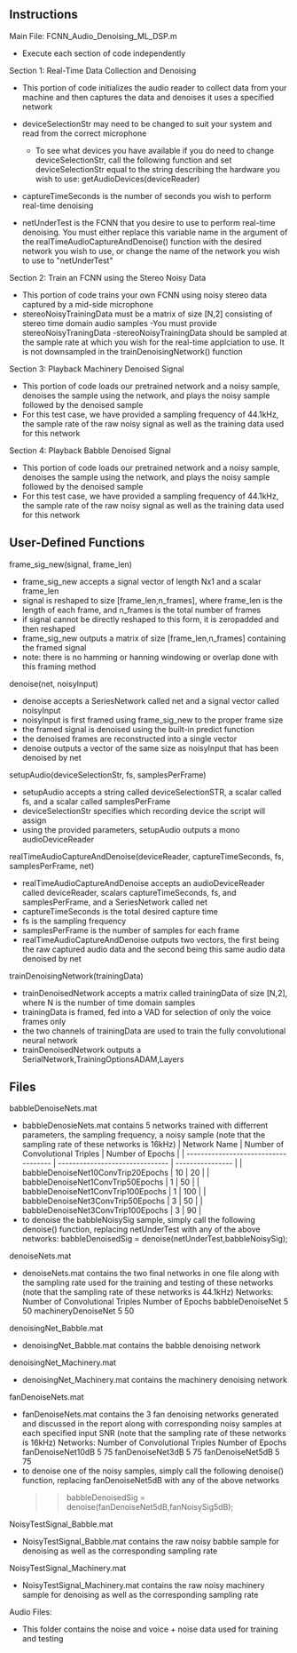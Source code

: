## Instructions

Main File: FCNN_Audio_Denoising_ML_DSP.m
- Execute each section of code independently

Section 1: Real-Time Data Collection and Denoising
- This portion of code initializes the audio reader to collect data from your machine and then captures the data and denoises it uses a specified network
- deviceSelectionStr may need to be changed to suit your system and read from the correct microphone
    - To see what devices you have available if you do need to change deviceSelectionStr, call the following function and set deviceSelectionStr equal to the string describing the hardware you wish to use: getAudioDevices(deviceReader)

- captureTimeSeconds is the number of seconds you wish to perform real-time denoising
- netUnderTest is the FCNN that you desire to use to perform real-time denoising. You must either replace this variable name in the argument of the realTimeAudioCaptureAndDenoise() function with the desired network you wish to use, or change the name of the network you wish to use to "netUnderTest"

Section 2: Train an FCNN using the Stereo Noisy Data
- This portion of code trains your own FCNN using noisy stereo data captured by a mid-side microphone
- stereoNoisyTrainingData must be a matrix of size [N,2] consisting of stereo time domain audio samples
    -You must provide stereoNoisyTraningData
    -stereoNoisyTrainingData should be sampled at the sample rate at which you wish for the real-time applciation to use. It is not downsampled in the trainDenoisingNetwork() function

Section 3: Playback Machinery Denoised Signal
- This portion of code loads our pretrained network and a noisy sample, denoises the sample using the network, and plays the noisy sample followed by the denoised sample
- For this test case, we have provided a sampling frequency of 44.1kHz, the sample rate of the raw noisy signal as well as the training data used for this network

Section 4: Playback Babble Denoised Signal
- This portion of code loads our pretrained network and a noisy sample, denoises the sample using the network, and plays the noisy sample followed by the denoised sample
- For this test case, we have provided a sampling frequency of 44.1kHz, the sample rate of the raw noisy signal as well as the training data used for this network

## User-Defined Functions 

frame_sig_new(signal, frame_len)
- frame_sig_new accepts a signal vector of length Nx1 and a scalar frame_len
- signal is reshaped to size [frame_len,n_frames], where frame_len is the length of each frame, and n_frames is the total number of frames
- if signal cannot be directly reshaped to this form, it is zeropadded and then reshaped
- frame_sig_new outputs a matrix of size [frame_len,n_frames] containing the framed signal
- note: there is no hamming or hanning windowing or overlap done with this framing method


denoise(net, noisyInput)
- denoise accepts a SeriesNetwork called net and a signal vector called noisyInput
- noisyInput is first framed using frame_sig_new to the proper frame size
- the framed signal is denoised using the built-in predict function
- the denoised frames are reconstructed into a single vector
- denoise outputs a vector of the same size as noisyInput that has been denoised by net

setupAudio(deviceSelectionStr, fs, samplesPerFrame)
- setupAudio accepts a string called deviceSelectionSTR, a scalar called fs, and a scalar called samplesPerFrame
- deviceSelectionStr specifies which recording device the script will assign
- using the provided parameters, setupAudio outputs a mono audioDeviceReader

realTimeAudioCaptureAndDenoise(deviceReader, captureTimeSeconds, fs, samplesPerFrame, net)
- realTimeAudioCaptureAndDenoise accepts an audioDeviceReader called deviceReader, scalars captureTimeSeconds, fs, and samplesPerFrame, and a SeriesNetwork called net
- captureTimeSeconds is the total desired capture time
- fs is the sampling frequency
- samplesPerFrame is the number of samples for each frame
- realTimeAudioCaptureAndDenoise outputs two vectors, the first being the raw captured audio data and the second being this same audio data denoised by net

trainDenoisingNetwork(trainingData)
- trainDenoisedNetwork accepts a matrix called trainingData of size [N,2], where N is the number of time domain samples
- trainingData is framed, fed into a VAD for selection of only the voice frames only
- the two channels of trainingData are used to train the fully convolutional neural network
- trainDenoisedNetwork outputs a SerialNetwork,TrainingOptionsADAM,Layers

## Files
babbleDenoiseNets.mat
- babbleDenosieNets.mat contains 5 networks trained with differrent parameters, the sampling frequency, a noisy sample (note that the sampling rate of these networks is 16kHz)
| Network Name                         | Number of Convolutional Triples | Number of Epochs |
| ------------------------------------ | ------------------------------- | ---------------- |
| babbleDenoiseNet10ConvTrip20Epochs   | 10                              | 20               |
| babbleDenoiseNet1ConvTrip50Epochs    |  1                              | 50               |
| babbleDenoiseNet1ConvTrip100Epochs   |  1                              | 100              |
| babbleDenoiseNet3ConvTrip50Epochs    |  3                              | 50               |
| babbleDenoiseNet3ConvTrip100Epochs   |  3                              | 90               |
- to denoise the babbleNoisySig sample, simply call the following denoise() function, replacing netUnderTest with any of the above networks: babbleDenoisedSig = denoise(netUnderTest,babbleNoisySig);

denoiseNets.mat
- denoiseNets.mat contains the two final networks in one file along with the sampling rate used for the training and testing of these networks (note that the sampling rate of these networks is 44.1kHz)
Networks:                 Number of Convolutional Triples     Number of Epochs
    babbleDenoiseNet      5                                   50
    machineryDenoiseNet   5                                   50

denoisingNet_Babble.mat
- denoisingNet_Babble.mat contains the babble denoising network

denoisingNet_Machinery.mat
- denoisingNet_Machinery.mat contains the machinery denoising network

fanDenoiseNets.mat
- fanDenoiseNets.mat contains the 3 fan denoising networks generated and discussed in the report along with corresponding noisy samples at each specified input SNR (note that the sampling rate of these networks is 16kHz)
Networks:                 Number of Convolutional Triples     Number of Epochs
    fanDenoiseNet10dB     5                                   75
    fanDenoiseNet3dB      5                                   75
    fanDenoiseNet5dB      5                                   75
- to denoise one of the noisy samples, simply call the following denoise() function, replacing fanDenoiseNet5dB with any of the above networks
    >> babbleDenoisedSig = denoise(fanDenoiseNet5dB,fanNoisySig5dB);

NoisyTestSignal_Babble.mat
- NoisyTestSignal_Babble.mat contains the raw noisy babble sample for denoising as well as the corresponding sampling rate

NoisyTestSignal_Machinery.mat
- NoisyTestSignal_Machinery.mat contains the raw noisy machinery sample for denoising as well as the corresponding sampling rate

Audio Files:
- This folder contains the noise and voice + noise data used for training and testing
